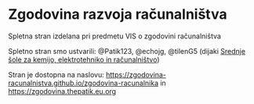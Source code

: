 # Zgodovina razvoja računalništva
Spletna stran izdelana pri predmetu VIS o zgodovini računalništva

Spletno stran smo ustvarili: @Patik123, @echojg, @tilenG5 (dijaki [Srednje šole za kemijo, elektrotehniko in računalništvo](https://ker.sc-celje.si))

Stran je dostopna na naslovu: https://zgodovina-racunalnistva.github.io/zgodovina-racunalnika in https://zgodovina.thepatik.eu.org
